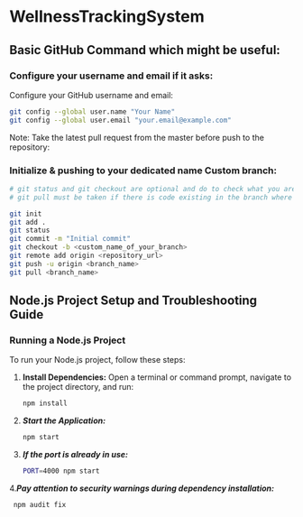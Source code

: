 # WellnessTrackingSystem

## Basic GitHub Command  which might be useful:

### Configure your username and email if it asks:

Configure your GitHub username and email:

```bash
git config --global user.name "Your Name"
git config --global user.email "your.email@example.com"

```


Note: Take the latest pull request from the master before push to the repository:

### Initialize & pushing to your dedicated name Custom branch:

```bash
# git status and git checkout are optional and do to check what you are pushing and adding a custom branch respectively.
# git pull must be taken if there is code existing in the branch where you are pushing

git init
git add .
git status                  
git commit -m "Initial commit"
git checkout -b <custom_name_of_your_branch>    
git remote add origin <repository_url>
git push -u origin <branch_name>
git pull <branch_name>

```


## Node.js Project Setup and Troubleshooting Guide

### Running a Node.js Project

To run your Node.js project, follow these steps:

1. **Install Dependencies:**
   Open a terminal or command prompt, navigate to the project directory, and run:

   ```bash
   npm install


2. ***Start the Application:***
   ```bash
   npm start

   
3. ***If the port is already in use:***
   ```bash
   PORT=4000 npm start
4.***Pay attention to security warnings during dependency installation:***
  ```bash
   npm audit fix
   







